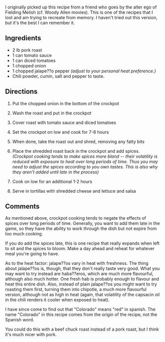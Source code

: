 <div id="wikitext">

I originally picked up this recipe from a friend who goes by the alter
ego of Fielding Melish (cf. Woody Allen movies). This is one of the
recipes that I lost and am trying to recreate from memory. I haven't
tried out this version, but it's the best I can remember it.

<div class="vspace">

</div>

Ingredients
-----------

-   2 lb pork roast
-   1 can tomato sauce
-   1 can diced tomatoes
-   1 chopped onion
-   1 chopped jalape??o pepper *(adjust to your personal heat
    preference.)*
-   Chili powder, cumin, salt and pepper to taste.

<div class="vspace">

</div>

Directions
----------

1.  Put the chopped onion in the bottom of the crockpot
    <div class="vspace">

    </div>

2.  Wash the roast and put in the crockpot
    <div class="vspace">

    </div>

3.  Cover roast with tomato sauce and diced tomatoes
    <div class="vspace">

    </div>

4.  Set the crockpot on low and cook for 7-8 hours
    <div class="vspace">

    </div>

5.  When done, take the roast out and shred, removing any fatty bits
    <div class="vspace">

    </div>

6.  Place the shredded roast back in the crockpot and add spices.
    *(Crockpot cooking tends to make spices more bland -- their
    volatility is reduced with exposure to heat over long periods of
    time. Thus you may need to adjust the spices according to you own
    tastes. This is also why they aren't added until late in the
    process)*
    <div class="vspace">

    </div>

7.  Cook on low for an additional 1-2 hours
    <div class="vspace">

    </div>

8.  Serve in tortillas with shredded cheese and lettuce and salsa

<div class="vspace">

</div>

Comments
--------

As mentioned above, crockpot cooking tends to negate the effects of
spices over long periods of time. Generally, you want to add them late
in the game, so they have the ability to work through the dish but not
expire from too much cooking.

If you do add the spices late, this is one recipe that really expands
when left to sit and the spices to bloom. Make a day ahead and reheat
for whatever meal you're going to have.

As to the heat factor: jalape??os vary in heat with freshness. The thing
about jalape??os is, though, that they don't really taste very good.
What you may want to try instead are haba??eros, which are much more
flavourful, although also much hotter. One fresh hab is probably enough
to flavour and heat this entire dish. Also, instead of plain jalape??os
you might want to try roasting them first, turning them into chipotle, a
much more flavourful version, although not as high in heat (again, that
volatility of the capsacin oil in the chili renders it cooler when
exposed to heat).

I have since come to find out that "Colorado" means "red" in spanish.
The name "Colorado" in this recipe comes from the origin of the recipe,
not the Spanish word.

You could do this with a beef chuck roast instead of a pork roast, but I
think it's much nicer with pork.

</div>
